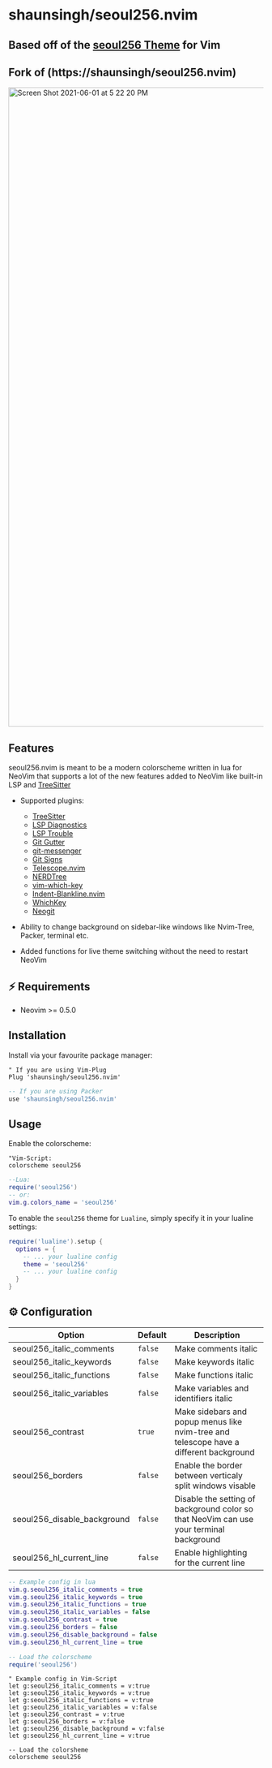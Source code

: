 
# shaunsingh/seoul256.nvim

## Based off of the [seoul256 Theme](https://github.com/junegunn/seoul256.vim) for Vim

## Fork of (https://shaunsingh/seoul256.nvim)

<img width="1260" alt="Screen Shot 2021-06-01 at 5 22 20 PM" src="https://user-images.githubusercontent.com/71196912/120392089-0073c180-c2fe-11eb-9614-d9d957dc1674.png">

## Features

seoul256.nvim is meant to be a modern colorscheme written in lua for NeoVim that supports a lot of the new features
added to NeoVim like built-in LSP and [TreeSitter](https://github.com/nvim-treesitter/nvim-treesitter)

+ Supported plugins:
    + [TreeSitter](https://github.com/nvim-treesitter/nvim-treesitter)
    + [LSP Diagnostics](https://neovim.io/doc/user/lsp.html)
    + [LSP Trouble](https://github.com/folke/lsp-trouble.nvim)
    + [Git Gutter](https://github.com/airblade/vim-gitgutter)
    + [git-messenger](https://github.com/rhysd/git-messenger.vim)
    + [Git Signs](https://github.com/lewis6991/gitsigns.nvim)
    + [Telescope.nvim](https://github.com/nvim-telescope/telescope.nvim)
    + [NERDTree](https://github.com/preservim/nerdtree)
    + [vim-which-key](https://github.com/liuchengxu/vim-which-key)
    + [Indent-Blankline.nvim](https://github.com/lukas-reineke/indent-blankline.nvim)
    + [WhichKey](https://github.com/liuchengxu/vim-which-key)
    + [Neogit](https://github.com/TimUntersberger/neogit)

+ Ability to change background on sidebar-like windows like Nvim-Tree, Packer, terminal etc.

+ Added functions for live theme switching without the need to restart NeoVim

## ⚡️ Requirements

+ Neovim >= 0.5.0

## Installation

Install via your favourite package manager:
```vim
" If you are using Vim-Plug
Plug 'shaunsingh/seoul256.nvim'
```

```lua
-- If you are using Packer
use 'shaunsingh/seoul256.nvim'
```

## Usage

Enable the colorscheme:
```vim 
"Vim-Script:
colorscheme seoul256
```

```lua
--Lua:
require('seoul256')
-- or:
vim.g.colors_name = 'seoul256'
```

To enable the `seoul256` theme for `Lualine`, simply specify it in your lualine settings:

```lua
require('lualine').setup {
  options = {
    -- ... your lualine config
    theme = 'seoul256'
    -- ... your lualine config
  }
}
```

## ⚙️ Configuration


| Option                              | Default     | Description                                                                                                                                                     |
| ----------------------------------- | ----------- | --------------------------------------------------------------------------------------------------------------------------------------------------------------- |
| seoul256_italic_comments            | `false`     | Make comments italic                                                                                                                                            |
| seoul256_italic_keywords            | `false`     | Make keywords italic                                                                                                                                            |
| seoul256_italic_functions           | `false`     | Make functions italic                                                                                                                                           |
| seoul256_italic_variables           | `false`     | Make variables and identifiers italic                                                                                                                           |
| seoul256_contrast                   | `true`      | Make sidebars and popup menus like nvim-tree and telescope have a different background                                                                                       |
| seoul256_borders                    | `false`     | Enable the border between verticaly split windows visable
| seoul256_disable_background         | `false`     | Disable the setting of background color so that NeoVim can use your terminal background
| seoul256_hl_current_line            | `false`     | Enable highlighting for the current line

```lua
-- Example config in lua
vim.g.seoul256_italic_comments = true
vim.g.seoul256_italic_keywords = true
vim.g.seoul256_italic_functions = true
vim.g.seoul256_italic_variables = false
vim.g.seoul256_contrast = true
vim.g.seoul256_borders = false 
vim.g.seoul256_disable_background = false
vim.g.seoul256_hl_current_line = true

-- Load the colorscheme
require('seoul256')
```

```vim
" Example config in Vim-Script
let g:seoul256_italic_comments = v:true
let g:seoul256_italic_keywords = v:true
let g:seoul256_italic_functions = v:true
let g:seoul256_italic_variables = v:false
let g:seoul256_contrast = v:true
let g:seoul256_borders = v:false 
let g:seoul256_disable_background = v:false
let g:seoul256_hl_current_line = v:true

-- Load the colorsheme
colorscheme seoul256
```

